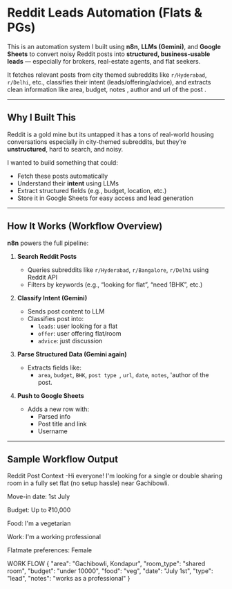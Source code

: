 # Reddit Leads Automation (Flats & PGs)

This is an automation system I built using **n8n**, **LLMs (Gemini)**, and **Google Sheets** to convert noisy Reddit posts into **structured, business-usable leads** — especially for brokers, real-estate agents, and flat seekers.

It fetches relevant posts from city themed subreddits like `r/Hyderabad`, `r/Delhi`, etc., classifies their intent (leads/offering/advice), and extracts clean information like area, budget, notes ,  author and url of the post .

---

##  Why I Built This

Reddit  is a gold mine but its untapped it has a tons of real-world housing conversations especially in city-themed subreddits, but they’re **unstructured**, hard to search, and noisy.

I wanted to build something that could:
- Fetch these posts automatically
- Understand their **intent** using LLMs
- Extract structured fields (e.g., budget, location, etc.)
- Store it in Google Sheets for easy access and lead generation

---

##  How It Works (Workflow Overview)

**n8n** powers the full pipeline:

1. **Search Reddit Posts**  
   - Queries subreddits like `r/Hyderabad`, `r/Bangalore`, `r/Delhi` using Reddit API
   - Filters by keywords (e.g., “looking for flat”, “need 1BHK”, etc.)

2. **Classify Intent (Gemini)**  
   - Sends post content to LLM
   - Classifies post into:
     - `leads`: user looking for a flat
     - `offer`: user offering flat/room
     - `advice`: just discussion

3. **Parse Structured Data (Gemini again)**  
   - Extracts fields like:
     - `area`, `budget`, `BHK`, `post type `, `url`, `date`, `notes`, 'author of the post.

4. **Push to Google Sheets**  
   - Adds a new row with:
     - Parsed info
     - Post title and link
     - Username

---

## Sample Workflow Output 
Reddit Post Context -Hi everyone! I'm looking for a single or double sharing room in a fully set flat (no setup hassle) near Gachibowli.

Move-in date: 1st July

Budget: Up to ₹10,000

Food: I'm a vegetarian

Work: I'm a working professional

Flatmate preferences: Female

WORK FLOW
{
  "area": "Gachibowli, Kondapur",
  "room_type": "shared room",
  "budget": "under 10000",
  "food": "veg",
  "date": "July 1st",
  "type": "lead",
  "notes": "works as a professional"
}
